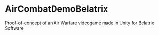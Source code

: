 # AirCombatDemoBelatrix
Proof-of-concept of an Air Warfare videogame made in Unity for Belatrix Software
